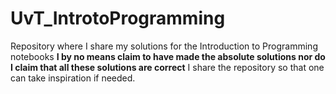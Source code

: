 # UvT_IntrotoProgramming
Repository where I share my solutions for the Introduction to Programming notebooks
**I by no means claim to have made the absolute solutions nor do I claim that all these solutions are correct**
I share the repository so that one can take inspiration if needed.
